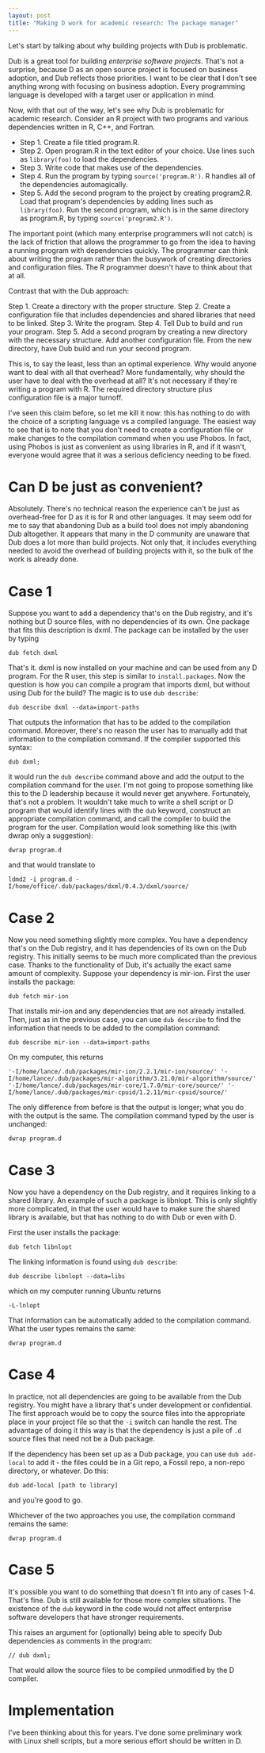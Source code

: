 ```yaml
---
layout: post
title: "Making D work for academic research: The package manager"
---
```

Let's start by talking about why building projects with Dub is problematic.

Dub is a great tool for building *enterprise software projects*. That's not a surprise, because D as an open source project is focused on business adoption, and Dub reflects those priorities. I want to be clear that I don't see anything wrong with focusing on business adoption. Every programming language is developed with a target user or application in mind.

Now, with that out of the way, let's see why Dub is problematic for academic research. Consider an R project with two programs and various dependencies written in R, C++, and Fortran.

- Step 1. Create a file titled program.R.
- Step 2. Open program.R in the text editor of your choice. Use lines such as `library(foo)` to load the dependencies.
- Step 3. Write code that makes use of the dependencies.
- Step 4. Run the program by typing `source('program.R')`. R handles all of the dependencies automagically.
- Step 5. Add the second program to the project by creating program2.R. Load that program's dependencies by adding lines such as `library(foo)`. Run the second program, which is in the same directory as program.R, by typing `source('program2.R')`.

The important point (which many enterprise programmers will not catch) is the lack of friction that allows the programmer to go from the idea to having a running program with dependencies quickly. The programmer can think about writing the program rather than the busywork of creating directories and configuration files. The R programmer doesn't have to think about that at all.

Contrast that with the Dub approach:

Step 1. Create a directory with the proper structure.
Step 2. Create a configuration file that includes dependencies and shared libraries that need to be linked.
Step 3. Write the program.
Step 4. Tell Dub to build and run your program.
Step 5. Add a second program by creating a new directory with the necessary structure. Add another configuration file. From the new directory, have Dub build and run your second program.

This is, to say the least, less than an optimal experience. Why would anyone want to deal with all that overhead? More fundamentally, why should the user have to deal with the overhead at all? It's not necessary if they're writing a program with R. The required directory structure plus configuration file is a major turnoff.

I've seen this claim before, so let me kill it now: this has nothing to do with the choice of a scripting language vs a compiled language. The easiest way to see that is to note that you don't need to create a configuration file or make changes to the compilation command when you use Phobos. In fact, using Phobos is just as convenient as using libraries in R, and if it wasn't, everyone would agree that it was a serious deficiency needing to be fixed.

# Can D be just as convenient?

Absolutely. There's no technical reason the experience can't be just as overhead-free for D as it is for R and other languages. It may seem odd for me to say that abandoning Dub as a build tool does not imply abandoning Dub altogether. It appears that many in the D community are unaware that Dub does a lot more than build projects. Not only that, it includes everything needed to avoid the overhead of building projects with it, so the bulk of the work is already done.

# Case 1

Suppose you want to add a dependency that's on the Dub registry, and it's nothing but D source files, with no dependencies of its own. One package that fits this description is dxml. The package can be installed by the user by typing

```
dub fetch dxml
```

That's it. dxml is now installed on your machine and can be used from any D program. For the R user, this step is similar to `install.packages`. Now the question is how you can compile a program that imports dxml, but without using Dub for the build? The magic is to use `dub describe`:

```
dub describe dxml --data=import-paths
```

That outputs the information that has to be added to the compilation command. Moreover, there's no reason the user has to manually add that information to the compilation command. If the compiler supported this syntax:

```
dub dxml;
```

it would run the `dub describe` command above and add the output to the compilation command for the user. I'm not going to propose something like this to the D leadership because it would never get anywhere. Fortunately, that's not a problem. It wouldn't take much to write a shell script or D program that would identify lines with the `dub` keyword, construct an appropriate compilation command, and call the compiler to build the program for the user. Compilation would look something like this (with dwrap only a suggestion):

```
dwrap program.d
```

and that would translate to

```
ldmd2 -i program.d -I/home/office/.dub/packages/dxml/0.4.3/dxml/source/
```

# Case 2

Now you need something slightly more complex. You have a dependency that's on the Dub registry, and it has dependencies of its own on the Dub registry. This initially seems to be much more complicated than the previous case. Thanks to the functionality of Dub, it's actually the exact same amount of complexity. Suppose your dependency is mir-ion. First the user installs the package:

```
dub fetch mir-ion
```

That installs mir-ion and any dependencies that are not already installed. Then, just as in the previous case, you can use `dub describe` to find the information that needs to be added to the compilation command:

```
dub describe mir-ion --data=import-paths
```

On my computer, this returns

```
'-I/home/lance/.dub/packages/mir-ion/2.2.1/mir-ion/source/' '-I/home/lance/.dub/packages/mir-algorithm/3.21.0/mir-algorithm/source/' '-I/home/lance/.dub/packages/mir-core/1.7.0/mir-core/source/' '-I/home/lance/.dub/packages/mir-cpuid/1.2.11/mir-cpuid/source/'
```
 
 The only difference from before is that the output is longer; what you do with the output is the same. The compilation command typed by the user is unchanged:
 
```
dwrap program.d
```

# Case 3 

Now you have a dependency on the Dub registry, and it requires linking to a shared library. An example of such a package is libnlopt. This is only slightly more complicated, in that the user would have to make sure the shared library is available, but that has nothing to do with Dub or even with D.

First the user installs the package:

```
dub fetch libnlopt
```

The linking information is found using `dub describe`:

```
dub describe libnlopt --data=libs
```

which on my computer running Ubuntu returns

```
-L-lnlopt
```

That information can be automatically added to the compilation command. What the user types remains the same:

```
dwrap program.d
```

# Case 4

In practice, not all dependencies are going to be available from the Dub registry. You might have a library that's under development or confidential. The first approach would be to copy the source files into the appropriate place in your project file so that the `-i` switch can handle the rest. The advantage of doing it this way is that the dependency is just a pile of `.d` source files that need not be a Dub package.

If the dependency has been set up as a Dub package, you can use `dub add-local` to add it - the files could be in a Git repo, a Fossil repo, a non-repo directory, or whatever. Do this:

```
dub add-local [path to library]
```

and you're good to go.

Whichever of the two approaches you use, the compilation command remains the same:

```
dwrap program.d
```

# Case 5

It's possible you want to do something that doesn't fit into any of cases 1-4. That's fine. Dub is still available for those more complex situations. The existence of the `dub` keyword in the code would not affect enterprise software developers that have stronger requirements.

This raises an argument for (optionally) being able to specify Dub dependencies as comments in the program:

```
// dub dxml;
```

That would allow the source files to be compiled unmodified by the D compiler.

# Implementation

I've been thinking about this for years. I've done some preliminary work with Linux shell scripts, but a more serious effort should be written in D.